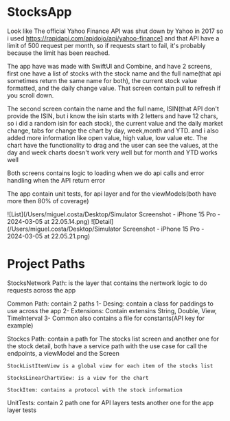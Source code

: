 # StocksApp

Look like The official Yahoo Finance API was shut down by Yahoo in 2017 so i used https://rapidapi.com/apidojo/api/yahoo-finance1 and that API have a limit of 500 request per month, so if requests start to fail, it's probably because the limit has been reached.

The app have was made with SwiftUI and Combine, and have 2 screens, first one have a list of stocks with the stock name and the full name(that api sometimes return the same name for both), the current stock value formatted, and the daily change value. That screen contain pull to refresh if you scroll down.

The second screen contain the name and the full name, ISIN(that API don't provide the ISIN, but i know the isin starts with 2 letters and have 12 chars, so i did a random isin for each stock), the current value and the daily market change, tabs for change the chart by day, week,month and YTD. and i also added more information like open value, high value, low value etc. The chart have the functionality to drag and the user can see the values, at the day and week charts doesn't work very well but for month and YTD works well

Both screens contains logic to loading when we do api calls and error handling when the API return error

The app contain unit tests, for api layer and for the viewModels(both have more then 80% of coverage)

![List](/Users/miguel.costa/Desktop/Simulator Screenshot - iPhone 15 Pro - 2024-03-05 at 22.05.14.png)
![Detail](/Users/miguel.costa/Desktop/Simulator Screenshot - iPhone 15 Pro - 2024-03-05 at 22.05.21.png)

# Project Paths
StocksNetwork Path: is the layer that contains the nertwork logic to do requests across the app

Common Path: contain 2 paths
    1- Desing: contain a class for paddings to use across the app
    2- Extensions: Contain extensins String, Double, View, TimeInterval
    3- Common also contains a file for constants(API key for example)

Stockcs Path: contain a path for The stocks list screen and another one for the stock detail, both have a service path with the use case for call the endpoints, a viewModel and the Screen
    
    StockListItemView is a global view for each item of the stocks list
    
    StocksLinearChartView: is a view for the chart
    
    StockItem: contains a protocol with the stock information
    
UnitTests: contain 2 path one for API layers tests another one for the app layer tests
